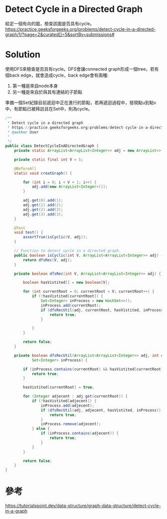 # Detect Cycle in a Directed Graph
給定一個有向的圖，檢查該圖是否具有cycle。  
https://practice.geeksforgeeks.org/problems/detect-cycle-in-a-directed-graph/1/?page=2&curated[]=5&sortBy=submissions#

# Solution
使用DFS來檢查是否具有cycle。DFS會讓connected graph形成一個tree，若有個back edge，就會造成cycle，back edge會有兩種: 
1. 第一種是來自node本身
2. 另一種是來自於與其有連結的子節點

準備一個Set紀錄目前遞迴中正在進行的節點，若再遞迴過程中，發現點u到點v中，有節點已被拜訪且在Set中，則為cycle。

```java
/**
 * Detect cycle in a directed graph
 * https://practice.geeksforgeeks.org/problems/detect-cycle-in-a-directed-graph/1/?page=2&curated[]=5&sortBy=submissions#
 * @author User
 *
 */
public class DetectCycleInADirectedGraph {
	private static ArrayList<ArrayList<Integer>> adj = new ArrayList<>();

	private static final int V = 5;

	@BeforeAll
	static void creatGraph() {

		for (int i = 0; i < V + 1; i++) {
			adj.add(new ArrayList<Integer>());
		}

		adj.get(0).add(1);
		adj.get(1).add(2);
		adj.get(2).add(3);
		adj.get(3).add(3);
	}

	@Test
	void test() {
		assertTrue(isCyclic(V, adj));
	}

	// Function to detect cycle in a directed graph.
	public boolean isCyclic(int V, ArrayList<ArrayList<Integer>> adj) {
		return dfsRec(V, adj);
	}

	private boolean dfsRec(int V, ArrayList<ArrayList<Integer>> adj) {

		boolean hasVistited[] = new boolean[V];

		for (int currentRoot = 0; currentRoot < V; currentRoot++) {
			if (!hasVistited[currentRoot]) {
				Set<Integer> inProcess = new HashSet<>();
				inProcess.add(currentRoot);
				if (dfsRecUtil(adj, currentRoot, hasVistited, inProcess)) {
					return true;
				}

			}
		}

		return false;
	}

	private boolean dfsRecUtil(ArrayList<ArrayList<Integer>> adj, int currentRoot, boolean hasVistited[],
			Set<Integer> inProcess) {

		if (inProcess.contains(currentRoot) && hasVistited[currentRoot]) {
			return true;
		}

		hasVistited[currentRoot] = true;

		for (Integer adjecent : adj.get(currentRoot)) {
			if (!hasVistited[adjecent]) {
				inProcess.add(adjecent);
				if (dfsRecUtil(adj, adjecent, hasVistited, inProcess)) {
					return true;
				}
				inProcess.remove(adjecent);
			} else {
				if (inProcess.contains(adjecent)) {
					return true;
				}
			}
		}

		return false;
	}
}
```

# 參考

https://tutorialspoint.dev/data-structure/graph-data-structure/detect-cycle-in-a-graph